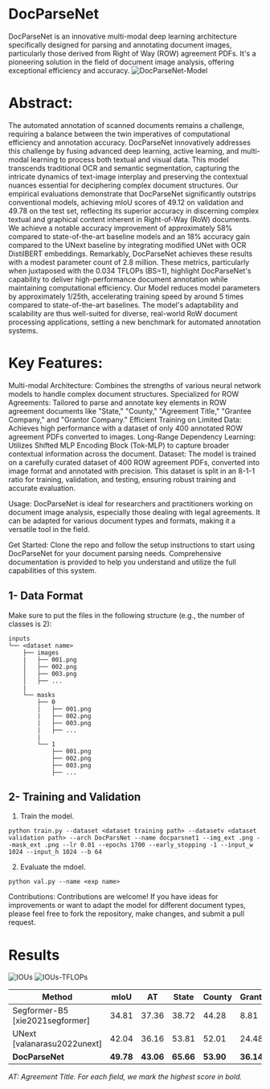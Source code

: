 # DocParseNet
DocParseNet is an innovative multi-modal deep learning architecture specifically designed for parsing and annotating document images, particularly those derived from Right of Way (ROW) agreement PDFs. It's a pioneering solution in the field of document image analysis, offering exceptional efficiency and accuracy.
![DocParseNet-Model](https://github.com/ahmad-shirazi/DocParseNet/assets/105120174/8e210a55-b605-4038-87f7-2191c06b33b5)


# Abstract:
The automated annotation of scanned documents remains a challenge, requiring a balance between the twin imperatives of computational efficiency and annotation accuracy. DocParseNet innovatively addresses this challenge by fusing advanced deep learning, active learning, and multi-modal learning to process both textual and visual data. This model transcends traditional OCR and semantic segmentation, capturing the intricate dynamics of text-image interplay and preserving the contextual nuances essential for deciphering complex document structures. Our empirical evaluations demonstrate that DocParseNet significantly outstrips conventional models, achieving mIoU scores of 49.12 on validation and 49.78 on the test set, reflecting its superior accuracy in discerning complex textual and graphical content inherent in Right-of-Way (RoW) documents. We achieve a notable accuracy improvement of approximately 58% compared to state-of-the-art baseline models and an 18% accuracy gain compared to the UNext baseline by integrating modified UNet with OCR DistilBERT embeddings. Remarkably, DocParseNet achieves these results with a modest parameter count of 2.8 million. These metrics, particularly when juxtaposed with the  0.034 TFLOPs (BS=1), highlight DocParseNet's capability to deliver high-performance document annotation while maintaining computational efficiency. Our Model reduces model parameters by approximately 1/25th, accelerating training speed by around 5 times compared to state-of-the-art baselines. The model's adaptability and scalability are thus well-suited for diverse, real-world RoW document processing applications, setting a new benchmark for automated annotation systems.


# Key Features:
Multi-modal Architecture: Combines the strengths of various neural network models to handle complex document structures.
Specialized for ROW Agreements: Tailored to parse and annotate key elements in ROW agreement documents like "State," "County," "Agreement Title," "Grantee Company," and "Grantor Company."
Efficient Training on Limited Data: Achieves high performance with a dataset of only 400 annotated ROW agreement PDFs converted to images.
Long-Range Dependency Learning: Utilizes Shifted MLP Encoding Block (Tok-MLP) to capture broader contextual information across the document.
Dataset:
The model is trained on a carefully curated dataset of 400 ROW agreement PDFs, converted into image format and annotated with precision. This dataset is split in an 8-1-1 ratio for training, validation, and testing, ensuring robust training and accurate evaluation.

Usage:
DocParseNet is ideal for researchers and practitioners working on document image analysis, especially those dealing with legal agreements. It can be adapted for various document types and formats, making it a versatile tool in the field.

Get Started:
Clone the repo and follow the setup instructions to start using DocParseNet for your document parsing needs. Comprehensive documentation is provided to help you understand and utilize the full capabilities of this system.

## 1- Data Format

Make sure to put the files in the following structure (e.g., the number of classes is 2):

```
inputs
└── <dataset name>
    ├── images
    |   ├── 001.png
    │   ├── 002.png
    │   ├── 003.png
    │   ├── ...
    |
    └── masks
        ├── 0
        |   ├── 001.png
        |   ├── 002.png
        |   ├── 003.png
        |   ├── ...
        |
        └── 1
            ├── 001.png
            ├── 002.png
            ├── 003.png
            ├── ...
```

## 2- Training and Validation

1. Train the model.
```
python train.py --dataset <dataset training path> --datasetv <dataset validation path> --arch DocParsNet --name docparsnet1 --img_ext .png --mask_ext .png --lr 0.01 --epochs 1700 --early_stopping -1 --input_w 1024 --input_h 1024 --b 64
```
2. Evaluate the mdoel.
```
python val.py --name <exp name>
```

Contributions:
Contributions are welcome! If you have ideas for improvements or want to adapt the model for different document types, please feel free to fork the repository, make changes, and submit a pull request.


# Results
![IOUs](https://github.com/ahmad-shirazi/DocParseNet/assets/105120174/842d0f80-d264-48ea-aac1-8b182b94a3f3)
![IOUs-TFLOPs](https://github.com/ahmad-shirazi/DocParseNet/assets/105120174/921f66d3-d110-4d83-a204-77089c4befa1)



| Method                     | mIoU  | AT    | State | County | Grantor | Grantee | TFLOPs |
|----------------------------|-------|-------|-------|--------|---------|---------|--------|
| Segformer-B5 [xie2021segformer] | 34.81 | 37.36 | 38.72 | 44.28  | 8.81    | 44.87   | 0.39   |
| UNext [valanarasu2022unext]     | 42.04 | 36.16 | 53.81 | 52.01  | 24.48   | 43.73   | 0.06   |
| **DocParseNet**            | **49.78** | **43.06** | **65.66** | **53.90**  | **36.14**   | **50.12**   | **0.04**  |

*AT: Agreement Title. For each field, we mark the highest score in bold.*

